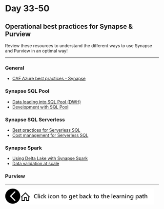 # Day 33-50
## Operational best practices for Synapse & Purview

Review these resources to understand the different ways to use Synapse and Purview in an optimal way!

---
### General
- [CAF Azure best practices - Synapse](https://docs.microsoft.com/en-us/azure/cloud-adoption-framework/migrate/azure-best-practices/analytics/azure-synapse)

### Synapse SQL Pool
- [Data loading into SQL Pool (DWH)](https://docs.microsoft.com/en-us/azure/synapse-analytics/sql-data-warehouse/sql-data-warehouse-best-practices)
- [Development with SQL Pool](https://docs.microsoft.com/en-us/azure/synapse-analytics/sql-data-warehouse/sql-data-warehouse-best-practices-development)

### Synapse SQL Serverless
- [Best practices for Serverless SQL](https://docs.microsoft.com/en-us/azure/synapse-analytics/sql/best-practices-sql-on-demand)
- [Cost management for Serverless SQL](https://docs.microsoft.com/en-us/azure/synapse-analytics/sql/data-processed)

### Synapse Spark
- [Using Delta Lake with Synapse Spark](https://docs.microsoft.com/en-us/azure/synapse-analytics/spark/apache-spark-delta-lake-overview?pivots=programming-language-csharp)
- [Data validation at scale](https://techcommunity.microsoft.com/t5/azure-architecture-blog/data-validation-at-scale-with-azure-synapse/ba-p/2051697)


### Purview

---

[previous-link]: part6.md
[home-link]:README.md
[<img src="assets/previous.png" width="50" height="50" rotate="180" style="float:left">][previous-link]
[<img src="assets/home_button.png" style="vertical-align:middle">][home-link]

<!-- Note for us: best practices are architectures, landing zones etc. while Patterns and Practices (next part) are examples, code pieces, etc. -->